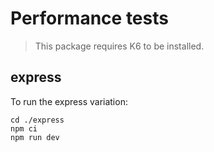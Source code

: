 # Performance tests

> This package requires K6 to be installed.

## express

To run the express variation:

```
cd ./express
npm ci
npm run dev
```
